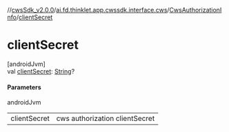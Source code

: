 //[cwsSdk_v2.0.0](../../../index.md)/[ai.fd.thinklet.app.cwssdk.interface.cws](../index.md)/[CwsAuthorizationInfo](index.md)/[clientSecret](client-secret.md)

# clientSecret

[androidJvm]\
val [clientSecret](client-secret.md): [String](https://kotlinlang.org/api/latest/jvm/stdlib/kotlin/-string/index.html)?

#### Parameters

androidJvm

| | |
|---|---|
| clientSecret | cws authorization clientSecret |
